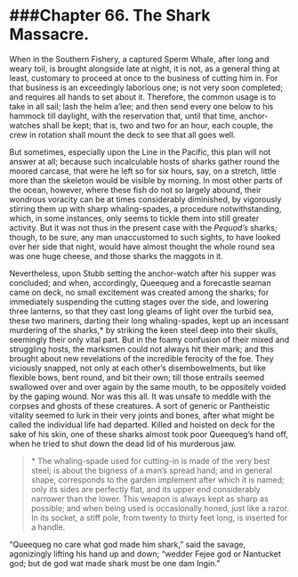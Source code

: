 ###Chapter 66.
The Shark Massacre.
===================

When in the Southern Fishery, a captured Sperm Whale, after long and weary
toil, is brought alongside late at night, it is not, as a general thing at
least, customary to proceed at once to the business of cutting him in. For that
business is an exceedingly laborious one; is not very soon completed; and
requires all hands to set about it. Therefore, the common usage is to take in
all sail; lash the helm a’lee; and then send every one below to his hammock
till daylight, with the reservation that, until that time, anchor-watches shall
be kept; that is, two and two for an hour, each couple, the crew in rotation
shall mount the deck to see that all goes well.

But sometimes, especially upon the Line in the Pacific, this plan will not
answer at all; because such incalculable hosts of sharks gather round the
moored carcase, that were he left so for six hours, say, on a stretch, little
more than the skeleton would be visible by morning. In most other parts of the
ocean, however, where these fish do not so largely abound, their wondrous
voracity can be at times considerably diminished, by vigorously stirring them
up with sharp whaling-spades, a procedure notwithstanding, which, in some
instances, only seems to tickle them into still greater activity. But it was
not thus in the present case with the _Pequod’s_ sharks; though, to be sure,
any man unaccustomed to such sights, to have looked over her side that night,
would have almost thought the whole round sea was one huge cheese, and those
sharks the maggots in it.

Nevertheless, upon Stubb setting the anchor-watch after his supper was
concluded; and when, accordingly, Queequeg and a forecastle seaman came on
deck, no small excitement was created among the sharks; for immediately
suspending the cutting stages over the side, and lowering three lanterns, so
that they cast long gleams of light over the turbid sea, these two mariners,
darting their long whaling-spades, kept up an incessant murdering of the
sharks,\* by striking the keen steel deep into their skulls, seemingly their
only vital part. But in the foamy confusion of their mixed and struggling
hosts, the marksmen could not always hit their mark; and this brought about new
revelations of the incredible ferocity of the foe. They viciously snapped, not
only at each other’s disembowelments, but like flexible bows, bent round, and
bit their own; till those entrails seemed swallowed over and over again by the
same mouth, to be oppositely voided by the gaping wound. Nor was this all. It
was unsafe to meddle with the corpses and ghosts of these creatures. A sort of
generic or Pantheistic vitality seemed to lurk in their very joints and bones,
after what might be called the individual life had departed. Killed and hoisted
on deck for the sake of his skin, one of these sharks almost took poor
Queequeg’s hand off, when he tried to shut down the dead lid of his murderous
jaw.

> \* The whaling-spade used for cutting-in is made of the very best steel; is
> about the bigness of a man’s spread hand; and in general shape, corresponds
> to the garden implement after which it is named; only its sides are perfectly
> flat, and its upper end considerably narrower than the lower. This weapon is
> always kept as sharp as possible; and when being used is occasionally honed,
> just like a razor. In its socket, a stiff pole, from twenty to thirty feet
> long, is inserted for a handle.

“Queequeg no care what god made him shark,” said the savage, agonizingly
lifting his hand up and down; “wedder Fejee god or Nantucket god; but de god
wat made shark must be one dam Ingin.”

